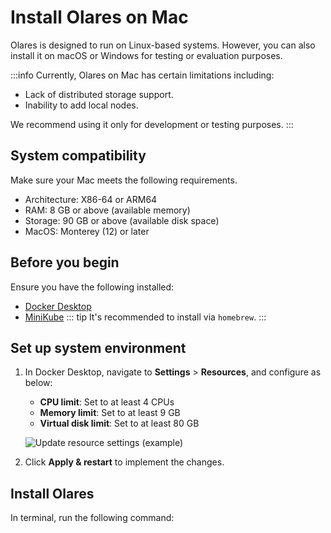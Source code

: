 # Install Olares on Mac

Olares is designed to run on Linux-based systems. However, you can also install it on macOS or Windows for testing or evaluation purposes.

:::info
Currently, Olares on Mac has certain limitations including:
- Lack of distributed storage support.
- Inability to add local nodes.

We recommend using it only for development or testing purposes.
:::
## System compatibility
Make sure your Mac meets the following requirements.
- Architecture: X86-64 or ARM64
- RAM: 8 GB or above (available memory)
- Storage: 90 GB or above (available disk space)
- MacOS: Monterey (12) or later

## Before you begin
Ensure you have the following installed:
- [Docker Desktop](https://www.docker.com/products/docker-desktop/)
- [MiniKube](https://minikube.sigs.k8s.io/docs/start/?arch=%2Fmacos%2Farm64%2Fstable%2Fhomebrew)
    ::: tip
    It's recommended to install via `homebrew`.
    :::

## Set up system environment
1. In Docker Desktop, navigate to **Settings** > **Resources**, and configure as below:
    - **CPU limit**: Set to at least 4 CPUs
    - **Memory limit**: Set to at least 9 GB
    - **Virtual disk limit**: Set to at least 80 GB

   ![Update resource settings (example)](/images/manual/get-started/docker-resources-settings.png)
2. Click **Apply & restart** to implement the changes.
## Install Olares
In terminal, run the following command:

<!--@include: ./reusables.md{4,33}-->

<!--@include: ./activate-olares.md-->

<!--@include: ./log-in-to-olares.md-->

<!--@include: ./reusables.md{35,39}-->